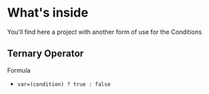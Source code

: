 # What's inside

You'll find here a project with another form of use for the Conditions

## Ternary Operator

Formula

- `var=(condition) ? true : false`

